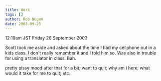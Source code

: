 ```yaml
---
title: Work
tags: []
author: Rob Nugen
date: 2003-09-25
---
```


<p class=date>12:19am JST Friday 26 September 2003</p>

<p>Scott took me aside and asked about the time I had my cellphone out
in a kids class.  I don't really remember it and I told him so.   Was
also in trouble for using a translator in class.  Bah.</p>

<p>pretty pissy mood after that for a bit; want to quit; why am i
here; what would it take for me to quit; etc.</p>

